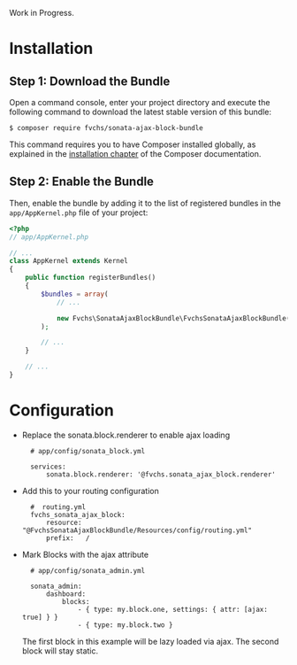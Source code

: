 Work in Progress.

Installation
============

Step 1: Download the Bundle
---------------------------

Open a command console, enter your project directory and execute the
following command to download the latest stable version of this bundle:

```console
$ composer require fvchs/sonata-ajax-block-bundle
```

This command requires you to have Composer installed globally, as explained
in the [installation chapter](https://getcomposer.org/doc/00-intro.md)
of the Composer documentation.

Step 2: Enable the Bundle
-------------------------

Then, enable the bundle by adding it to the list of registered bundles
in the `app/AppKernel.php` file of your project:

```php
<?php
// app/AppKernel.php

// ...
class AppKernel extends Kernel
{
    public function registerBundles()
    {
        $bundles = array(
            // ...

            new Fvchs\SonataAjaxBlockBundle\FvchsSonataAjaxBlockBundle(),
        );

        // ...
    }

    // ...
}
```

# Configuration

* Replace the sonata.block.renderer to enable ajax loading

        # app/config/sonata_block.yml
        
        services:
            sonata.block.renderer: '@fvchs.sonata_ajax_block.renderer'
            
* Add this to your routing configuration

        #  routing.yml
        fvchs_sonata_ajax_block:
            resource: "@FvchsSonataAjaxBlockBundle/Resources/config/routing.yml"
            prefix:   /
            
            
* Mark Blocks with the ajax attribute

        # app/config/sonata_admin.yml
        
        sonata_admin:
            dashboard:
                blocks:
                    - { type: my.block.one, settings: { attr: [ajax: true] } }
                    - { type: my.block.two }
                    
    The first block in this example will be lazy loaded via ajax. The second block will stay static.
    